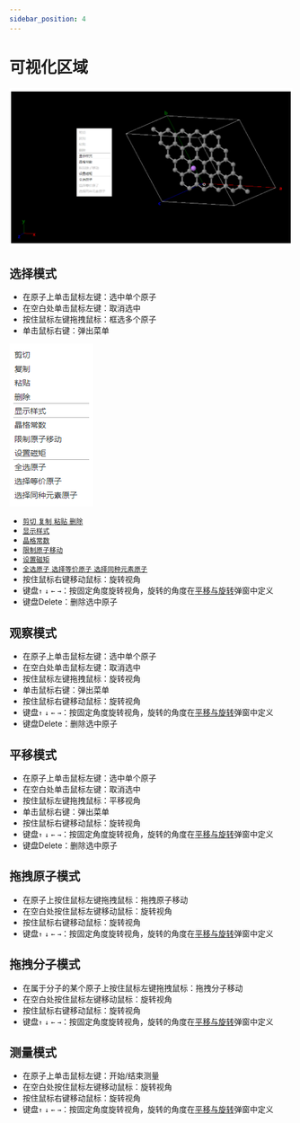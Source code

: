 ```yaml
---
sidebar_position: 4
---
```


# 可视化区域


![visual](../nested/qstudio_visualization.png)

## 选择模式

- 在原子上单击鼠标左键：选中单个原子
- 在空白处单击鼠标左键：取消选中
- 按住鼠标左键拖拽鼠标：框选多个原子
- 单击鼠标右键：弹出菜单
  
![visual1](../nested/qstudio_visualization2.png)
  - [`剪切` `复制` `粘贴` `删除`](./菜单/qstudio_manual_edit)
  - [`显示样式`](./菜单/qstudio_manual_view_display)
  - [`晶格常数`](./菜单/qstudio_manual_settings_latticeconstant)
  - [`限制原子移动`](./菜单/qstudio_manual_settings_fixatom)
  - [`设置磁矩`](./菜单/qstudio_manual_settings_magmom)
  - [`全选原子` `选择等价原子` `选择同种元素原子`](./菜单/qstudio_manual_select)
- 按住鼠标右键移动鼠标：旋转视角
- 键盘`↑` `↓` `←` `→`：按固定角度旋转视角，旋转的角度在[平移与旋转](./qstudio_structtools)弹窗中定义
- 键盘Delete：删除选中原子

## 观察模式

- 在原子上单击鼠标左键：选中单个原子
- 在空白处单击鼠标左键：取消选中
- 按住鼠标左键拖拽鼠标：旋转视角
- 单击鼠标右键：弹出菜单
- 按住鼠标右键移动鼠标：旋转视角
- 键盘`↑` `↓` `←` `→`：按固定角度旋转视角，旋转的角度在[平移与旋转](./qstudio_structtools)弹窗中定义
- 键盘Delete：删除选中原子

## 平移模式

- 在原子上单击鼠标左键：选中单个原子
- 在空白处单击鼠标左键：取消选中
- 按住鼠标左键拖拽鼠标：平移视角
- 单击鼠标右键：弹出菜单
- 按住鼠标右键移动鼠标：旋转视角
- 键盘`↑` `↓` `←` `→`：按固定角度旋转视角，旋转的角度在[平移与旋转](./qstudio_structtools)弹窗中定义
- 键盘Delete：删除选中原子

## 拖拽原子模式

- 在原子上按住鼠标左键拖拽鼠标：拖拽原子移动
- 在空白处按住鼠标左键移动鼠标：旋转视角
- 按住鼠标右键移动鼠标：旋转视角
- 键盘`↑` `↓` `←` `→`：按固定角度旋转视角，旋转的角度在[平移与旋转](./qstudio_structtools)弹窗中定义

## 拖拽分子模式

- 在属于分子的某个原子上按住鼠标左键拖拽鼠标：拖拽分子移动
- 在空白处按住鼠标左键移动鼠标：旋转视角
- 按住鼠标右键移动鼠标：旋转视角
- 键盘`↑` `↓` `←` `→`：按固定角度旋转视角，旋转的角度在[平移与旋转](./qstudio_structtools)弹窗中定义

## 测量模式

- 在原子上单击鼠标左键：开始/结束测量
- 在空白处按住鼠标左键移动鼠标：旋转视角
- 按住鼠标右键移动鼠标：旋转视角
- 键盘`↑` `↓` `←` `→`：按固定角度旋转视角，旋转的角度在[平移与旋转](./qstudio_structtools)弹窗中定义